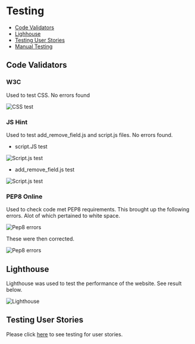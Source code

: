 # Testing

- [Code Validators](#Code-Validators)
- [Lighhouse](#Lighthouse)
- [Testing User Stories](#User-Stories)
- [Manual Testing](#Manual-Testing)


## Code Validators

### W3C 

Used to test CSS. No errors found

![CSS test](https://github.com/rebeccadev/ms3-vinyl-revival-project/blob/master/readme_documentation/images/csstest.png?raw=true)

### JS Hint

Used to test add_remove_field.js and script.js files. No errors found.

- script.JS test

![Script.js test](https://github.com/rebeccadev/ms3-vinyl-revival-project/blob/master/readme_documentation/images/jstest1.jpg?raw=true)

- add_remove_field.js test


![Script.js test](https://github.com/rebeccadev/ms3-vinyl-revival-project/blob/master/readme_documentation/images/jstest2.png?raw=true)


### PEP8 Online

Used to check code met PEP8 requirements. This brought up the following errors. Alot of
which pertained to white space.

![Pep8 errors](https://github.com/rebeccadev/ms3-vinyl-revival-project/blob/master/readme_documentation/images/pep8before.png?raw=true)

These were then corrected. 

![Pep8 errors](https://github.com/rebeccadev/ms3-vinyl-revival-project/blob/master/readme_documentation/images/pep8after.png?raw=true)



## Lighthouse

Lighthouse was used to test the performance of the website. See result below.


![Lighthouse](https://github.com/rebeccadev/ms3-vinyl-revival-project/blob/master/readme_documentation/images/lighthousetest.png?raw=true)


## Testing User Stories

Please click [here](/workspace/ms3-vinyl-revival-project/readme_documentation/pdf/user_story_testing.pdf) to see testing for user stories. 